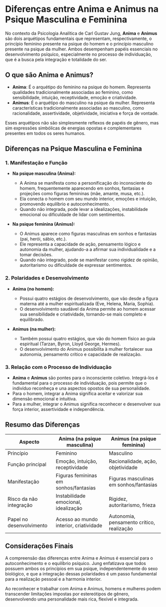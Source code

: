 
# Diferenças entre Anima e Animus na Psique Masculina e Feminina

No contexto da Psicologia Analítica de Carl Gustav Jung, **Anima** e **Animus** são dois arquétipos fundamentais que representam, respectivamente, o princípio feminino presente na psique do homem e o princípio masculino presente na psique da mulher. Ambos desempenham papéis essenciais no desenvolvimento psíquico, especialmente no processo de individuação, que é a busca pela integração e totalidade do ser.

## O que são Anima e Animus?

- **Anima**: É o arquétipo do feminino na psique do homem. Representa qualidades tradicionalmente associadas ao feminino, como sensibilidade, intuição, receptividade, emoção e criatividade.
- **Animus**: É o arquétipo do masculino na psique da mulher. Representa características tradicionalmente associadas ao masculino, como racionalidade, assertividade, objetividade, iniciativa e força de vontade.

Esses arquétipos não são simplesmente reflexos de papéis de gênero, mas sim expressões simbólicas de energias opostas e complementares presentes em todos os seres humanos.

## Diferenças na Psique Masculina e Feminina

### 1. **Manifestação e Função**

- **Na psique masculina (Anima):**
  - A Anima se manifesta como a personificação do inconsciente do homem, frequentemente aparecendo em sonhos, fantasias e projeções como figuras femininas (mãe, amante, musa, etc.).
  - Ela conecta o homem com seu mundo interior, emoções e intuição, promovendo equilíbrio e autoconhecimento.
  - Quando não integrada, pode levar a idealizações, instabilidade emocional ou dificuldade de lidar com sentimentos.

- **Na psique feminina (Animus):**
  - O Animus aparece como figuras masculinas em sonhos e fantasias (pai, herói, sábio, etc.).
  - Ele representa a capacidade de ação, pensamento lógico e autonomia da mulher, ajudando-a a afirmar sua individualidade e a tomar decisões.
  - Quando não integrado, pode se manifestar como rigidez de opinião, autoritarismo ou dificuldade de expressar sentimentos.

### 2. **Polaridades e Desenvolvimento**

- **Anima (no homem):**
  - Possui quatro estágios de desenvolvimento, que vão desde a figura materna até a mulher espiritualizada (Eve, Helena, Maria, Sophia).
  - O desenvolvimento saudável da Anima permite ao homem acessar sua sensibilidade e criatividade, tornando-se mais completo e equilibrado.

- **Animus (na mulher):**
  - Também possui quatro estágios, que vão do homem físico ao guia espiritual (Tarzan, Byron, Lloyd George, Hermes).
  - O desenvolvimento do Animus possibilita à mulher fortalecer sua autonomia, pensamento crítico e capacidade de realização.

### 3. **Relação com o Processo de Individuação**

- **Anima** e **Animus** são pontes para o inconsciente coletivo. Integrá-los é fundamental para o processo de individuação, pois permite que o indivíduo reconheça e una aspectos opostos de sua personalidade.
- Para o homem, integrar a Anima significa aceitar e valorizar sua dimensão emocional e intuitiva.
- Para a mulher, integrar o Animus significa reconhecer e desenvolver sua força interior, assertividade e independência.

## Resumo das Diferenças

| Aspecto                | Anima (na psique masculina)         | Animus (na psique feminina)         |
|------------------------|-------------------------------------|-------------------------------------|
| Princípio              | Feminino                            | Masculino                           |
| Função principal       | Emoção, intuição, receptividade     | Racionalidade, ação, objetividade   |
| Manifestação           | Figuras femininas em sonhos/fantasias | Figuras masculinas em sonhos/fantasias |
| Risco da não integração| Instabilidade emocional, idealização| Rigidez, autoritarismo, frieza      |
| Papel no desenvolvimento| Acesso ao mundo interior, criatividade| Autonomia, pensamento crítico, realização |

## Considerações Finais

A compreensão das diferenças entre Anima e Animus é essencial para o autoconhecimento e o equilíbrio psíquico. Jung enfatizava que todos possuem ambos os princípios em sua psique, independentemente do sexo biológico, e que a integração dessas polaridades é um passo fundamental para a realização pessoal e a harmonia interior.

Ao reconhecer e trabalhar com Anima e Animus, homens e mulheres podem transcender limitações impostas por estereótipos de gênero, desenvolvendo uma personalidade mais rica, flexível e integrada.
```
